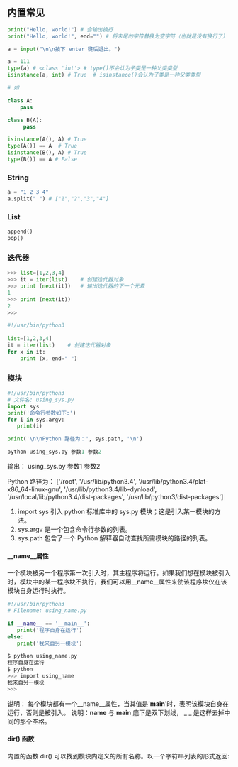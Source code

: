 ## 内置常见
```python
print("Hello, world!") # 会输出换行
print("Hello, world!", end="") # 将末尾的字符替换为空字符（也就是没有换行了）
```

```python
a = input("\n\n按下 enter 键后退出。")
```

```python
a = 111
type(a) # <class 'int'> # type()不会认为子类是一种父类类型
isinstance(a, int) # True  # isinstance()会认为子类是一种父类类型
```

```python
# 如

class A:
    pass

class B(A):
     pass

isinstance(A(), A) # True
type(A()) == A  # True
isinstance(B(), A) # True
type(B()) == A # False
```

### String
```python
a = "1 2 3 4"
a.split(" ") # ["1","2","3","4"]
```


### List
```python
append()
pop()
```

### 迭代器
```python
>>> list=[1,2,3,4]
>>> it = iter(list)    # 创建迭代器对象
>>> print (next(it))   # 输出迭代器的下一个元素
1
>>> print (next(it))
2
>>>
```
```python
#!/usr/bin/python3
 
list=[1,2,3,4]
it = iter(list)    # 创建迭代器对象
for x in it:
    print (x, end=" ")
```


### 模块
```python
#!/usr/bin/python3
# 文件名: using_sys.py
import sys
print('命令行参数如下:')
for i in sys.argv:
   print(i)

print('\n\nPython 路径为：', sys.path, '\n')
```
```python
python using_sys.py 参数1 参数2
```
输出：
using_sys.py
参数1
参数2

Python 路径为： ['/root', '/usr/lib/python3.4', '/usr/lib/python3.4/plat-x86_64-linux-gnu', '/usr/lib/python3.4/lib-dynload', '/usr/local/lib/python3.4/dist-packages', '/usr/lib/python3/dist-packages'] 

1. import sys 引入 python 标准库中的 sys.py 模块；这是引入某一模块的方法。
2. sys.argv 是一个包含命令行参数的列表。
3. sys.path 包含了一个 Python 解释器自动查找所需模块的路径的列表。

#### __name__属性
一个模块被另一个程序第一次引入时，其主程序将运行。如果我们想在模块被引入时，模块中的某一程序块不执行，我们可以用__name__属性来使该程序块仅在该模块自身运行时执行。

```python
#!/usr/bin/python3
# Filename: using_name.py

if __name__ == '__main__':
   print('程序自身在运行')
else:
   print('我来自另一模块')

```

```bash
$ python using_name.py
程序自身在运行
$ python
>>> import using_name
我来自另一模块
>>>
```
说明： 每个模块都有一个__name__属性，当其值是'__main__'时，表明该模块自身在运行，否则是被引入。
说明：__name__ 与 __main__ 底下是双下划线， _ _ 是这样去掉中间的那个空格。

#### dir() 函数
内置的函数 dir() 可以找到模块内定义的所有名称。以一个字符串列表的形式返回:












